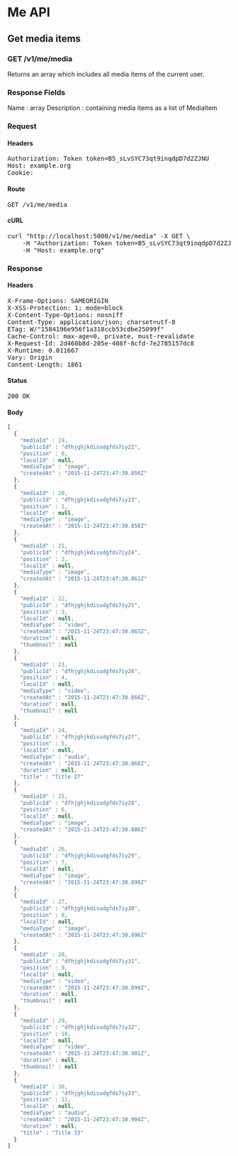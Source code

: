 # Me API

## Get media items

### GET /v1/me/media

Returns an array which includes all media items of the current user.

### Response Fields

Name : array
Description : containing media items as a list of MediaItem

### Request

#### Headers

<pre>Authorization: Token token=B5_sLvSYC73qt9inqdpD7d2ZJNU
Host: example.org
Cookie: </pre>

#### Route

<pre>GET /v1/me/media</pre>

#### cURL

<pre class="request">curl &quot;http://localhost:5000/v1/me/media&quot; -X GET \
	-H &quot;Authorization: Token token=B5_sLvSYC73qt9inqdpD7d2ZJNU&quot; \
	-H &quot;Host: example.org&quot;</pre>

### Response

#### Headers

<pre>X-Frame-Options: SAMEORIGIN
X-XSS-Protection: 1; mode=block
X-Content-Type-Options: nosniff
Content-Type: application/json; charset=utf-8
ETag: W/&quot;1584196e956f1a318ccb53cdbe25099f&quot;
Cache-Control: max-age=0, private, must-revalidate
X-Request-Id: 2d460b8d-205e-408f-8cfd-7e2785157dc8
X-Runtime: 0.011667
Vary: Origin
Content-Length: 1861</pre>

#### Status

<pre>200 OK</pre>

#### Body

```javascript
[
  {
    "mediaId" : 19,
    "publicId" : "dfhjghjkdisudgfds7iy22",
    "position" : 0,
    "localId" : null,
    "mediaType" : "image",
    "createdAt" : "2015-11-24T23:47:30.856Z"
  },
  {
    "mediaId" : 20,
    "publicId" : "dfhjghjkdisudgfds7iy23",
    "position" : 1,
    "localId" : null,
    "mediaType" : "image",
    "createdAt" : "2015-11-24T23:47:30.858Z"
  },
  {
    "mediaId" : 21,
    "publicId" : "dfhjghjkdisudgfds7iy24",
    "position" : 2,
    "localId" : null,
    "mediaType" : "image",
    "createdAt" : "2015-11-24T23:47:30.861Z"
  },
  {
    "mediaId" : 22,
    "publicId" : "dfhjghjkdisudgfds7iy25",
    "position" : 3,
    "localId" : null,
    "mediaType" : "video",
    "createdAt" : "2015-11-24T23:47:30.863Z",
    "duration" : null,
    "thumbnail" : null
  },
  {
    "mediaId" : 23,
    "publicId" : "dfhjghjkdisudgfds7iy26",
    "position" : 4,
    "localId" : null,
    "mediaType" : "video",
    "createdAt" : "2015-11-24T23:47:30.866Z",
    "duration" : null,
    "thumbnail" : null
  },
  {
    "mediaId" : 24,
    "publicId" : "dfhjghjkdisudgfds7iy27",
    "position" : 5,
    "localId" : null,
    "mediaType" : "audio",
    "createdAt" : "2015-11-24T23:47:30.868Z",
    "duration" : null,
    "title" : "Title 27"
  },
  {
    "mediaId" : 25,
    "publicId" : "dfhjghjkdisudgfds7iy28",
    "position" : 6,
    "localId" : null,
    "mediaType" : "image",
    "createdAt" : "2015-11-24T23:47:30.886Z"
  },
  {
    "mediaId" : 26,
    "publicId" : "dfhjghjkdisudgfds7iy29",
    "position" : 7,
    "localId" : null,
    "mediaType" : "image",
    "createdAt" : "2015-11-24T23:47:30.890Z"
  },
  {
    "mediaId" : 27,
    "publicId" : "dfhjghjkdisudgfds7iy30",
    "position" : 8,
    "localId" : null,
    "mediaType" : "image",
    "createdAt" : "2015-11-24T23:47:30.896Z"
  },
  {
    "mediaId" : 28,
    "publicId" : "dfhjghjkdisudgfds7iy31",
    "position" : 9,
    "localId" : null,
    "mediaType" : "video",
    "createdAt" : "2015-11-24T23:47:30.899Z",
    "duration" : null,
    "thumbnail" : null
  },
  {
    "mediaId" : 29,
    "publicId" : "dfhjghjkdisudgfds7iy32",
    "position" : 10,
    "localId" : null,
    "mediaType" : "video",
    "createdAt" : "2015-11-24T23:47:30.901Z",
    "duration" : null,
    "thumbnail" : null
  },
  {
    "mediaId" : 30,
    "publicId" : "dfhjghjkdisudgfds7iy33",
    "position" : 11,
    "localId" : null,
    "mediaType" : "audio",
    "createdAt" : "2015-11-24T23:47:30.904Z",
    "duration" : null,
    "title" : "Title 33"
  }
]
```

